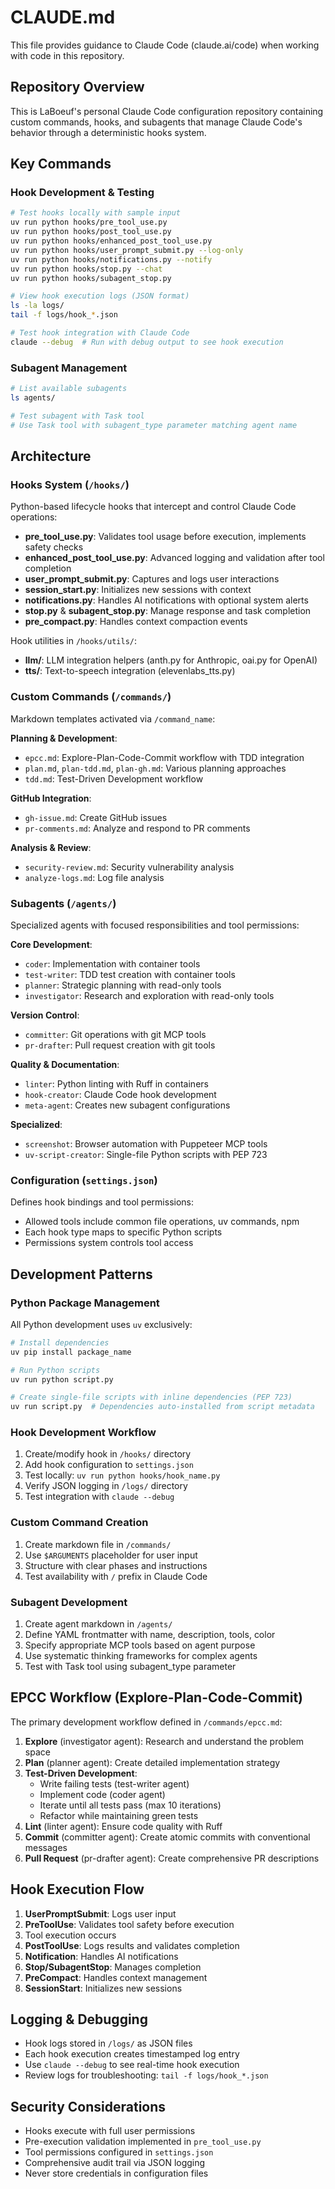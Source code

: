 # CLAUDE.md

This file provides guidance to Claude Code (claude.ai/code) when working with code in this repository.

## Repository Overview

This is LaBoeuf's personal Claude Code configuration repository containing custom commands, hooks, and subagents that manage Claude Code's behavior through a deterministic hooks system.

## Key Commands

### Hook Development & Testing
```bash
# Test hooks locally with sample input
uv run python hooks/pre_tool_use.py
uv run python hooks/post_tool_use.py
uv run python hooks/enhanced_post_tool_use.py
uv run python hooks/user_prompt_submit.py --log-only
uv run python hooks/notifications.py --notify
uv run python hooks/stop.py --chat
uv run python hooks/subagent_stop.py

# View hook execution logs (JSON format)
ls -la logs/
tail -f logs/hook_*.json

# Test hook integration with Claude Code
claude --debug  # Run with debug output to see hook execution
```

### Subagent Management
```bash
# List available subagents
ls agents/

# Test subagent with Task tool
# Use Task tool with subagent_type parameter matching agent name
```

## Architecture

### Hooks System (`/hooks/`)
Python-based lifecycle hooks that intercept and control Claude Code operations:

- **pre_tool_use.py**: Validates tool usage before execution, implements safety checks
- **enhanced_post_tool_use.py**: Advanced logging and validation after tool completion
- **user_prompt_submit.py**: Captures and logs user interactions
- **session_start.py**: Initializes new sessions with context
- **notifications.py**: Handles AI notifications with optional system alerts
- **stop.py** & **subagent_stop.py**: Manage response and task completion
- **pre_compact.py**: Handles context compaction events

Hook utilities in `/hooks/utils/`:
- **llm/**: LLM integration helpers (anth.py for Anthropic, oai.py for OpenAI)
- **tts/**: Text-to-speech integration (elevenlabs_tts.py)

### Custom Commands (`/commands/`)
Markdown templates activated via `/command_name`:

**Planning & Development**:
- `epcc.md`: Explore-Plan-Code-Commit workflow with TDD integration
- `plan.md`, `plan-tdd.md`, `plan-gh.md`: Various planning approaches
- `tdd.md`: Test-Driven Development workflow

**GitHub Integration**:
- `gh-issue.md`: Create GitHub issues
- `pr-comments.md`: Analyze and respond to PR comments

**Analysis & Review**:
- `security-review.md`: Security vulnerability analysis
- `analyze-logs.md`: Log file analysis

### Subagents (`/agents/`)
Specialized agents with focused responsibilities and tool permissions:

**Core Development**:
- `coder`: Implementation with container tools
- `test-writer`: TDD test creation with container tools
- `planner`: Strategic planning with read-only tools
- `investigator`: Research and exploration with read-only tools

**Version Control**:
- `committer`: Git operations with git MCP tools
- `pr-drafter`: Pull request creation with git tools

**Quality & Documentation**:
- `linter`: Python linting with Ruff in containers
- `hook-creator`: Claude Code hook development
- `meta-agent`: Creates new subagent configurations

**Specialized**:
- `screenshot`: Browser automation with Puppeteer MCP tools
- `uv-script-creator`: Single-file Python scripts with PEP 723

### Configuration (`settings.json`)
Defines hook bindings and tool permissions:
- Allowed tools include common file operations, uv commands, npm
- Each hook type maps to specific Python scripts
- Permissions system controls tool access

## Development Patterns

### Python Package Management
All Python development uses `uv` exclusively:
```bash
# Install dependencies
uv pip install package_name

# Run Python scripts
uv run python script.py

# Create single-file scripts with inline dependencies (PEP 723)
uv run script.py  # Dependencies auto-installed from script metadata
```

### Hook Development Workflow
1. Create/modify hook in `/hooks/` directory
2. Add hook configuration to `settings.json`
3. Test locally: `uv run python hooks/hook_name.py`
4. Verify JSON logging in `/logs/` directory
5. Test integration with `claude --debug`

### Custom Command Creation
1. Create markdown file in `/commands/`
2. Use `$ARGUMENTS` placeholder for user input
3. Structure with clear phases and instructions
4. Test availability with `/` prefix in Claude Code

### Subagent Development
1. Create agent markdown in `/agents/`
2. Define YAML frontmatter with name, description, tools, color
3. Specify appropriate MCP tools based on agent purpose
4. Use systematic thinking frameworks for complex agents
5. Test with Task tool using subagent_type parameter

## EPCC Workflow (Explore-Plan-Code-Commit)

The primary development workflow defined in `/commands/epcc.md`:

1. **Explore** (investigator agent): Research and understand the problem space
2. **Plan** (planner agent): Create detailed implementation strategy
3. **Test-Driven Development**:
   - Write failing tests (test-writer agent)
   - Implement code (coder agent)
   - Iterate until all tests pass (max 10 iterations)
   - Refactor while maintaining green tests
4. **Lint** (linter agent): Ensure code quality with Ruff
5. **Commit** (committer agent): Create atomic commits with conventional messages
6. **Pull Request** (pr-drafter agent): Create comprehensive PR descriptions

## Hook Execution Flow

1. **UserPromptSubmit**: Logs user input
2. **PreToolUse**: Validates tool safety before execution
3. Tool execution occurs
4. **PostToolUse**: Logs results and validates completion
5. **Notification**: Handles AI notifications
6. **Stop/SubagentStop**: Manages completion
7. **PreCompact**: Handles context management
8. **SessionStart**: Initializes new sessions

## Logging & Debugging

- Hook logs stored in `/logs/` as JSON files
- Each hook execution creates timestamped log entry
- Use `claude --debug` to see real-time hook execution
- Review logs for troubleshooting: `tail -f logs/hook_*.json`

## Security Considerations

- Hooks execute with full user permissions
- Pre-execution validation implemented in `pre_tool_use.py`
- Tool permissions configured in `settings.json`
- Comprehensive audit trail via JSON logging
- Never store credentials in configuration files